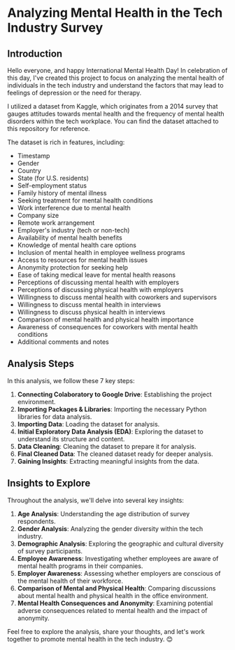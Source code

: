 # Analyzing Mental Health in the Tech Industry Survey

## Introduction

Hello everyone, and happy International Mental Health Day! In celebration of this day, I've created this project to focus on analyzing the mental health of individuals in the tech industry and understand the factors that may lead to feelings of depression or the need for therapy.

I utilized a dataset from Kaggle, which originates from a 2014 survey that gauges attitudes towards mental health and the frequency of mental health disorders within the tech workplace. You can find the dataset attached to this repository for reference.

The dataset is rich in features, including:

- Timestamp
- Gender
- Country
- State (for U.S. residents)
- Self-employment status
- Family history of mental illness
- Seeking treatment for mental health conditions
- Work interference due to mental health
- Company size
- Remote work arrangement
- Employer's industry (tech or non-tech)
- Availability of mental health benefits
- Knowledge of mental health care options
- Inclusion of mental health in employee wellness programs
- Access to resources for mental health issues
- Anonymity protection for seeking help
- Ease of taking medical leave for mental health reasons
- Perceptions of discussing mental health with employers
- Perceptions of discussing physical health with employers
- Willingness to discuss mental health with coworkers and supervisors
- Willingness to discuss mental health in interviews
- Willingness to discuss physical health in interviews
- Comparison of mental health and physical health importance
- Awareness of consequences for coworkers with mental health conditions
- Additional comments and notes

## Analysis Steps

In this analysis, we follow these 7 key steps:

1. **Connecting Colaboratory to Google Drive**: Establishing the project environment.
2. **Importing Packages & Libraries**: Importing the necessary Python libraries for data analysis.
3. **Importing Data**: Loading the dataset for analysis.
4. **Initial Exploratory Data Analysis (EDA)**: Exploring the dataset to understand its structure and content.
5. **Data Cleaning**: Cleaning the dataset to prepare it for analysis.
6. **Final Cleaned Data**: The cleaned dataset ready for deeper analysis.
7. **Gaining Insights**: Extracting meaningful insights from the data.

## Insights to Explore

Throughout the analysis, we'll delve into several key insights:
1. **Age Analysis**: Understanding the age distribution of survey respondents.
2. **Gender Analysis**: Analyzing the gender diversity within the tech industry.
3. **Demographic Analysis**: Exploring the geographic and cultural diversity of survey participants.
4. **Employee Awareness**: Investigating whether employees are aware of mental health programs in their companies.
5. **Employer Awareness**: Assessing whether employers are conscious of the mental health of their workforce.
6. **Comparison of Mental and Physical Health**: Comparing discussions about mental health and physical health in the office environment.
7. **Mental Health Consequences and Anonymity**: Examining potential adverse consequences related to mental health and the impact of anonymity.

Feel free to explore the analysis, share your thoughts, and let's work together to promote mental health in the tech industry. 😊
